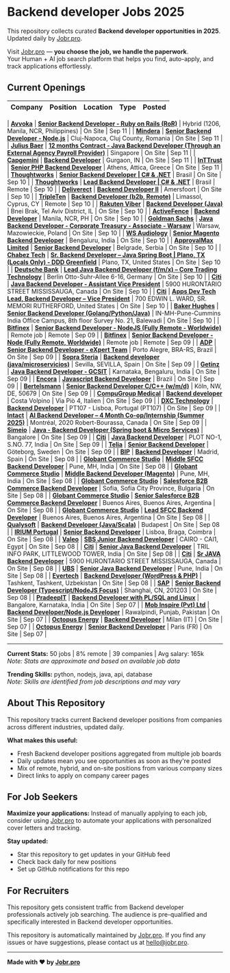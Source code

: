# Backend developer Jobs 2025

This repository collects curated **Backend developer opportunities in 2025**.  
Updated daily by [Jobr.pro](https://jobr.pro?utm_source=github&utm_medium=repo&utm_campaign=github-backend-jobs).

Visit [Jobr.pro](https://jobr.pro?utm_source=github&utm_medium=repo&utm_campaign=github-backend-jobs) — **you choose the job, we handle the paperwork**.  
Your Human + AI job search platform that helps you find, auto-apply, and track applications effortlessly.

## Current Openings

| Company | Position | Location | Type | Posted |
| ------- | -------- | -------- | ---- | ------ |

| **[Avvoka](https://avvoka.com/)** | **[Senior Backend Developer - Ruby on Rails (RoR)](https://avvoka.factorialhr.com/job_posting/senior-backend-developer-ruby-on-rails-ror-263576)** | Hybrid (1206, Manila, NCR, Philippines) | On Site | Sep 11 |
| **[Mindera](https://mindera.com/)** | **[Senior Backend Developer - Node.js](https://apply.workable.com/j/86CD7F552B/apply)** | Cluj-Napoca, Cluj County, Romania | On Site | Sep 11 |
| **[Julius Baer](https://www.juliusbaer.com/)** | **[12 months Contract - Java Backend Developer (Through an External Agency Payroll Provider)](https://juliusbaer.wd3.myworkdayjobs.com/en-US/Technology/job/Singapore/XMLNAME-12-months-Contract---Java-Backend-Developer--Through-an-External-Agency-Payroll-Provider-_r-16505-1)** | Singapore | On Site | Sep 11 |
| **[Capgemini](https://www.capgemini.com)** | **[Backend Developer](https://careers.capgemini.com/job/Gurgaon-Backend-Developer/1246384601/)** | Gurgaon, IN | On Site | Sep 11 |
| **[InTTrust](https://inttrust.gr)** | **[Senior PHP Backend Developer](https://apply.workable.com/j/A98EF9F71C/apply)** | Athens, Attica, Greece | On Site | Sep 11 |
| **[Thoughtworks](https://www.thoughtworks.com/)** | **[Senior Backend Developer \| C# & .NET](https://www.thoughtworks.com/careers/jobs/7242939?gh_jid=7242939)** | Brasil | On Site | Sep 10 |
| **[Thoughtworks](https://www.thoughtworks.com/)** | **[Lead Backend Developer \| C# & .NET](https://www.thoughtworks.com/careers/jobs/7242400?gh_jid=7242400)** | Brasil | Remote | Sep 10 |
| **[Deliverect](https://www.deliverect.com/)** | **[Backend Developer II](https://jobs.lever.co/deliverect/a9812448-14e4-43c7-a6b8-3f159db27f6f)** | Amersfoort | On Site | Sep 10 |
| **[TripleTen](https://tripleten.com/)** | **[Backend Developer (b2b, Remote)](https://www.comeet.com/jobs/tripleten/98.008/backend-developer-b2b-remote/E6.C59-FE.409)** | Limassol, Cyprus, CY | Remote | Sep 10 |
| **[Rakuten Viber](https://www.viber.com/)** | **[Backend Developer (Java)](https://www.comeet.com/jobs/viber/04.002/backend-developer-java/7B.C51)** | Bnei Brak, Tel Aviv District, IL | On Site | Sep 10 |
| **[ActiveFence](https://www.activefence.com/)** | **[Backend Developer](https://www.activefence.com/careers/?comeet_pos=3B.956&fbclid=IwZXh0bgNhZW0CMTEAAR47xsQuJ83mtQ5uXfSNygaQwhuqLTntuX_LBi_kW8NsH8VIlLt8Ccsgqgg8VQ_aem_sfeaGghsjqaokcu4xQII0w)** | Manila, NCR, PH | On Site | Sep 10 |
| **[Goldman Sachs](https://www.goldmansachs.com/)** | **[Java Backend Developer - Corporate Treasury - Associate - Warsaw](https://hdpc.fa.us2.oraclecloud.com/hcmUI/CandidateExperience/en/sites/jobsearch/job/141600)** | Warsaw, Mazowieckie, Poland | On Site | Sep 10 |
| **[WS Audiology](https://www.wsa.com)** | **[Senior Magento Backend Developer](https://careersapac.wsa.com/jobs/6431666-senior-magento-backend-developer)** | Bengaluru, India | On Site | Sep 10 |
| **[ApprovalMax Limited](https://approvalmax.com)** | **[Senior Backend Developer](https://jobs.smartrecruiters.com/ApprovalMaxLimited/744000080939817-senior-backend-developer)** | Belgrade, Serbia | On Site | Sep 10 |
| **[Chabez Tech](https://chabeztech.com/)** | **[Sr. Backend Developer – Java Spring Boot \| Plano, TX (Locals Only) - DDD Greenfield](https://jobs.smartrecruiters.com/ChabezTech/744000080915775-sr-backend-developer-java-spring-boot-plano-tx-locals-only-ddd-greenfield)** | Plano, TX, United States | On Site | Sep 10 |
| **[Deutsche Bank](https://www.db.com/)** | **[Lead Java Backend Developer (f/m/x) – Core Trading Technology](https://db.wd3.myworkdayjobs.com/en-US/DBWebsite/job/Berlin-Otto-Suhr-Allee-6-16/Lead-Java-Backend-Developer--f-m-x----Core-Trading-Technology_R0403014)** | Berlin Otto-Suhr-Allee 6-16, Germany | On Site | Sep 10 |
| **[Citi](https://www.citigroup.com/)** | **[Java Backend Developer - Assistant Vice President](https://citi.wd5.myworkdayjobs.com/en-US/2/job/Mississauga-Ontario-Canada/Java-Backend-Developer---Assistant-Vice-President_25905484)** | 5900 HURONTARIO STREET MISSISSAUGA, Canada | On Site | Sep 10 |
| **[Citi](https://www.citigroup.com/)** | **[Apps Dev Tech Lead, Backend Developer – Vice President](https://citi.wd5.myworkdayjobs.com/en-US/2/job/Rutherford-New-Jersey-United-States/Apps-Dev-Tech-Lead--Backend-Developer---Vice-President_25905367-1)** | 700 EDWIN L. WARD, SR. MEMORI RUTHERFORD, United States | On Site | Sep 10 |
| **[Baker Hughes](https://www.bakerhughes.com/)** | **[Senior Backend Developer (Golang/Python/Java)](https://bakerhughes.wd5.myworkdayjobs.com/en-US/BakerHughes/job/IN-MH-Pune-Cummins-India-Office-Campus-8th-floor-Survey-No-21-Balewadi/Senior-Golang-Developer_R136844)** | IN-MH-Pune-Cummins India Office Campus, 8th floor Survey No. 21, Balewadi | On Site | Sep 10 |
| **[Bitfinex](https://www.bitfinex.com/)** | **[Senior Backend Developer - NodeJS (Fully Remote - Worldwide)](https://bitfinex.recruitee.com/o/senior-backend-developer-nodejs-100-remote-ve-2)** | Remote job | Remote | Sep 09 |
| **[Bitfinex](https://www.bitfinex.com/)** | **[Senior Backend Developer - Node (Fully Remote, Worldwide)](https://bitfinex.recruitee.com/o/senior-backend-developer-node-fully-remote-worldwide-2-4)** | Remote job | Remote | Sep 09 |
| **[ADP](https://www.adp.com/)** | **[Senior Backend Developer - eXpert Team](https://myjobs.adp.com/apply/cx/job-details?reqId=5001146357206)** | Porto Alegre, BRA-RS, Brazil | On Site | Sep 09 |
| **[Sopra Steria](https://www.soprasteria.com)** | **[Backend developer (java/microservicios)](https://jobs.smartrecruiters.com/SopraSteria1/744000080838130-backend-developer-java-microservicios-)** | Sevilla, SEVILLA, Spain | On Site | Sep 09 |
| **[Getinz](https://www.getinz.com/)** | **[Java Backend Developer - GCSIT](https://getinz-people.freshteam.com/jobs/vMB32swC-Bpa/java-backend-developer-gcsit)** | Karnataka, Bengaluru, India | On Site | Sep 09 |
| **[Encora](https://www.encora.com/)** | **[Javascript Backend Developer](https://careers.encora.com/application?4833285007&gh_jid=4833285007)** | Brazil | On Site | Sep 09 |
| **[Bertelsmann](https://www.bertelsmann.com/)** | **[Senior Backend Developer C/C++ (w/m/d)](https://jobsearch.createyourowncareer.com/RTL/job/K%C3%B6ln-Senior-Backend-Developer-CC%2B%2B-%28wmd%29-NW-50679/1244975501/)** | Köln, NW, DE, 50679 | On Site | Sep 09 |
| **[CompuGroup Medical](https://www.cgm.com/)** | **[Backend developer](https://cgm.wd3.myworkdayjobs.com/sv-SE/cgm/job/Costa-Volpino/Backend-developer_JR106263)** | Costa Volpino \| Via Piò 4, Italien | On Site | Sep 09 |
| **[DXC Technology](https://dxc.com/)** | **[Backend Developer](https://dxctechnology.wd1.myworkdayjobs.com/en-US/DXCJobs/job/PRT---LISBON/Junior-Backend-Developer_51556592)** | PT107 - Lisboa, Portugal (PT107) | On Site | Sep 09 |
| **[Intact](https://www.intactfc.com/)** | **[AI Backend Developer – 4 Month Co-op/Internship (Summer 2025)](https://intactfc.wd3.myworkdayjobs.com/en-US/intactfc/job/Montral-Quebec-CAN/Dveloppeur-d-applications-dorsale-en-IA--AI-Backend-Dev----4-mois-Coop-Stage--Hiver-2026-_R148742)** | Montréal, 2020 Robert-Bourassa, Canada | On Site | Sep 09 |
| **[Simeio](https://simeio.com/)** | **[Java - Backend Developer (Spring boot & Micro Services)](https://simeio.applytojob.com/apply/bTxn6AtMw4/Java-Backend-Developer-Spring-Boot-Micro-Services)** | Bangalore | On Site | Sep 09 |
| **[Citi](https://www.citigroup.com/)** | **[Java Backend Developer](https://citi.wd5.myworkdayjobs.com/en-US/2/job/Pune-Maharashtra-India/Java-Backend-Developer_25900421)** | PLOT NO-1, S.NO. 77, India | On Site | Sep 09 |
| **[Telia](https://www.teliacompany.com/)** | **[Senior Backend Developer](https://teliacompany.wd3.myworkdayjobs.com/en-US/Telia_careers/job/Vilnius/Senior-Backend-Developer_57594)** | Göteborg, Sweden | On Site | Sep 09 |
| **[BIP](https://www.bip-group.com/)** | **[Backend Developer](https://fa-etjb-saasfaprod1.fa.ocs.oraclecloud.com/hcmUI/CandidateExperience/en/sites/jobsearch/job/1930)** | Madrid, Spain | On Site | Sep 08 |
| **[Globant Commerce Studio](https://www.globant.com/studio/commerce)** | **[Middle SFCC Backend Developer](https://jobs.smartrecruiters.com/GlobantCommerceStudio/743999911065853-middle-sfcc-backend-developer)** | Pune, MH, India | On Site | Sep 08 |
| **[Globant Commerce Studio](https://www.globant.com/studio/commerce)** | **[Middle Backend Developer (Magento)](https://jobs.smartrecruiters.com/GlobantCommerceStudio/743999927569053-middle-backend-developer-magento-)** | Pune, MH, India | On Site | Sep 08 |
| **[Globant Commerce Studio](https://www.globant.com/studio/commerce)** | **[Salesforce B2B Commerce Backend Developer](https://jobs.smartrecruiters.com/GlobantCommerceStudio/743999947929819-salesforce-b2b-commerce-backend-developer)** | Sofia, Sofia City Province, Bulgaria | On Site | Sep 08 |
| **[Globant Commerce Studio](https://www.globant.com/studio/commerce)** | **[Senior Salesforce B2B Commerce Backend Developer](https://jobs.smartrecruiters.com/GlobantCommerceStudio/743999973713723-senior-salesforce-b2b-commerce-backend-developer)** | Buenos Aires, Buenos Aires, Argentina | On Site | Sep 08 |
| **[Globant Commerce Studio](https://www.globant.com/studio/commerce)** | **[Lead SFCC Backend Developer](https://jobs.smartrecruiters.com/GlobantCommerceStudio/743999987269658-lead-sfcc-backend-developer)** | Buenos Aires, Buenos Aires, Argentina | On Site | Sep 08 |
| **[Qualysoft](https://qualysoft.com)** | **[Backend Developer (Java/Scala)](https://jobs.lever.co/qualysoft/36ec2fdf-130d-48ec-86f8-8d89b4ba82fb)** | Budapest | On Site | Sep 08 |
| **[IRIUM Portugal](https://www.irium.pt/)** | **[Senior Backend Developer](https://iriumportugal.applytojob.com/apply/2S6FB1M5Yy/Senior-Backend-Developer)** | Lisboa, Braga, Coimbra | On Site | Sep 08 |
| **[Valeo](https://www.valeo.com/)** | **[SBS Junior Backend Developer](https://valeo.wd3.myworkdayjobs.com/en-US/valeo_jobs/job/Cairo/SBS-Junior-Backend-Developer_REQ2025063785)** | CAIRO - CAI1, Egypt | On Site | Sep 08 |
| **[Citi](https://www.citigroup.com/)** | **[Senior Java Backend Developer](https://citi.wd5.myworkdayjobs.com/en-US/2/job/Chennai-Tamil-Nadu-India/Senior-Java--Backend--Developer---C12---CHENNAI_25894117-1)** | TRIL INFO PARK, LITTLEWOOD TOWER, India | On Site | Sep 08 |
| **[Citi](https://www.citigroup.com/)** | **[Sr JAVA Backend Developer](https://citi.wd5.myworkdayjobs.com/en-US/2/job/Mississauga-Ontario-Canada/Sr-JAVA-Backend-Developer_25902672)** | 5900 HURONTARIO STREET MISSISSAUGA, Canada | On Site | Sep 08 |
| **[UBS](https://www.ubs.com/)** | **[Senior Java Backend Developer](https://jobs.ubs.com/TGnewUI/Search/home/HomeWithPreLoad?partnerid=25008&siteid=5155&PageType=JobDetails&jobid=327712)** | Pune, India | On Site | Sep 08 |
| **[Evertech](https://evertechsolutions.io)** | **[Backend Developer (WordPress & PHP)](https://apply.workable.com/j/28000FB56D/apply)** | Tashkent, Tashkent, Uzbekistan | On Site | Sep 08 |
| **[SAP](https://www.sap.com/)** | **[Senior Backend Developer (Typescript/NodeJS Focus)](https://jobs.sap.com/job/Shanghai-Senior-Backend-Developer-%28TypescriptNodeJS-Focus%29-201203/1244894801/)** | Shanghai, CN, 201203 | On Site | Sep 08 |
| **[PradeepIT](https://pradeepit.com/)** | **[Backend Developer with PL/SQL and Linux](https://www.careers-page.com/pradeepit/job/L567849R)** | Bangalore, Karnataka, India | On Site | Sep 07 |
| **[Mob Inspire (Pvt) Ltd](https://mobinspire.com)** | **[Backend Developer/Node.js Developer](https://jobs.smartrecruiters.com/MobInspirePvtLtd/743999983076553-backend-developer-node-js-developer)** | Rawalpindi, Punjab, Pakistan | On Site | Sep 07 |
| **[Octopus Energy](https://octopus.energy/)** | **[Backend Developer](https://jobs.lever.co/octoenergy/1e87cfe2-68a1-4d80-888b-cccba1d15555)** | Milan (IT) | On Site | Sep 07 |
| **[Octopus Energy](https://octopus.energy/)** | **[Senior Backend Developer](https://jobs.lever.co/octoenergy/7a0e1343-ab41-4d98-9e8f-34302a9ec01f)** | Paris (FR) | On Site | Sep 07 |

---

**Current Stats:** 50 jobs | 8% remote | 39 companies | Avg salary: 165k  
_Note: Stats are approximate and based on available job data_

**Trending Skills:** python, nodejs, java, api, database  
_Note: Skills are identified from job descriptions and may vary_

## About This Repository

This repository tracks current Backend developer positions from companies across different industries, updated daily.

**What makes this useful:**

- Fresh Backend developer positions aggregated from multiple job boards
- Daily updates mean you see opportunities as soon as they're posted
- Mix of remote, hybrid, and on-site positions from various company sizes
- Direct links to apply on company career pages

## For Job Seekers

**Maximize your applications:** Instead of manually applying to each job, consider using [Jobr.pro](https://jobr.pro?utm_source=github&utm_medium=repo&utm_campaign=github-backend-jobs) to automate your applications with personalized cover letters and tracking.

**Stay updated:**

- Star this repository to get updates in your GitHub feed
- Check back daily for new positions
- Set up GitHub notifications for this repo

## For Recruiters

This repository gets consistent traffic from Backend developer professionals actively job searching. The audience is pre-qualified and specifically interested in Backend developer opportunities.

This repository is automatically maintained by [Jobr.pro](https://jobr.pro?utm_source=github&utm_medium=repo&utm_campaign=github-backend-jobs). If you find any issues or have suggestions, please contact us at hello@jobr.pro.

---

**Made with ❤️ by [Jobr.pro](https://jobr.pro?utm_source=github&utm_medium=repo&utm_campaign=github-backend-jobs)**
